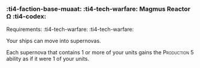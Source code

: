 ### :ti4-faction-base-muaat: :ti4-tech-warfare: **Magmus Reactor Ω** :ti4-codex:

Requirements: :ti4-tech-warfare: :ti4-tech-warfare:

Your ships can move into supernovas.

Each supernova that contains 1 or more of your units gains the <span style="font-variant:small-caps;">Production</span> 5 ability as if it were 1 of your units.
